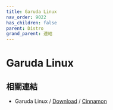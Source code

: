 ```yaml
---
title: Garuda Linux
nav_order: 9022
has_children: false
parent: Distro
grand_parent: 連結
---
```



# Garuda Linux

## 相關連結

* Garuda Linux / [Download](https://garudalinux.org/downloads.html) / [Cinnamon](https://sourceforge.net/projects/garuda-linux/files/garuda/cinnamon/)
